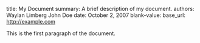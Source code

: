 title:   My Document
summary: A brief description of my document.
authors: Waylan Limberg
         John Doe
date:    October 2, 2007
blank-value:
base_url: http://example.com

This is the first paragraph of the document.
